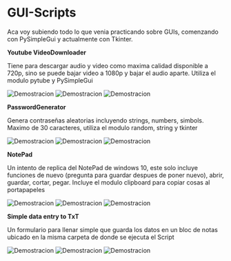 # GUI-Scripts

Aca voy subiendo todo lo que venia practicando sobre GUIs, comenzando con PySimpleGui y actualmente con Tkinter.

<b>Youtube VideoDownloader</b>

Tiene para descargar audio y video como maxima calidad disponible a 720p, sino se puede bajar video a 1080p y bajar el audio aparte. Utiliza el modulo pytube y PySimpleGui

<img alt="Demostracion" src="https://media.discordapp.net/attachments/780523152059924552/840065022390173706/unknown.png"/>

<img alt="Demostracion" src="https://media.discordapp.net/attachments/780523152059924552/840065911699406878/unknown.png"/>

<img alt="Demostracion" src="https://media.discordapp.net/attachments/780523152059924552/840066033121099776/unknown.png"/>

<b>PasswordGenerator</b>

Genera contraseñas aleatorias incluyendo strings, numbers, simbols. Maximo de 30 caracteres, utiliza el modulo random, string y tkinter

<img alt="Demostracion" src="https://cdn.discordapp.com/attachments/780523152059924552/840067131981824030/unknown.png"/>

<img alt="Demostracion" src="https://cdn.discordapp.com/attachments/780523152059924552/840067254406217778/unknown.png"/>

<img alt="Demostracion" src="https://cdn.discordapp.com/attachments/780523152059924552/840067479202955304/unknown.png"/>

<b> NotePad </b>

Un intento de replica del NotePad de windows 10, este solo incluye funciones de nuevo (pregunta para guardar despues de poner nuevo), abrir, guardar, cortar, pegar. Incluye el
modulo clipboard para copiar cosas al portapapeles

<img alt="Demostracion" src="https://cdn.discordapp.com/attachments/780523152059924552/840068226237988884/unknown.png"/>

<img alt="Demostracion" src="https://cdn.discordapp.com/attachments/780523152059924552/840068263308558366/unknown.png"/>

<img alt="Demostracion" src="https://cdn.discordapp.com/attachments/780523152059924552/840068320493305876/unknown.png"/>

<b> Simple data entry to TxT </b>

Un formulario para llenar simple que guarda los datos en un bloc de notas ubicado en la misma carpeta de donde se ejecuta el Script

<img alt="Demostracion" src="https://pbs.twimg.com/media/ErorY30XEAkWtDX?format=png&name=small"/>

<img alt="Demostracion" src="https://pbs.twimg.com/media/ErorbRcW8AEzkqi?format=png&name=360x360"/>

<img alt="Demostracion" src="https://pbs.twimg.com/media/ErordOXXYAMIK5L?format=png&name=240x240"/>
